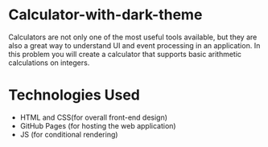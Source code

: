 # Calculator-with-dark-theme 
Calculators are not only one of the most useful tools available, but they are also a great way to understand UI and event processing in an application. In this problem you will create a calculator that supports basic arithmetic calculations on integers.

# Technologies Used
- HTML and CSS(for overall front-end design)
- GitHub Pages (for hosting the web application)
- JS (for conditional rendering)

